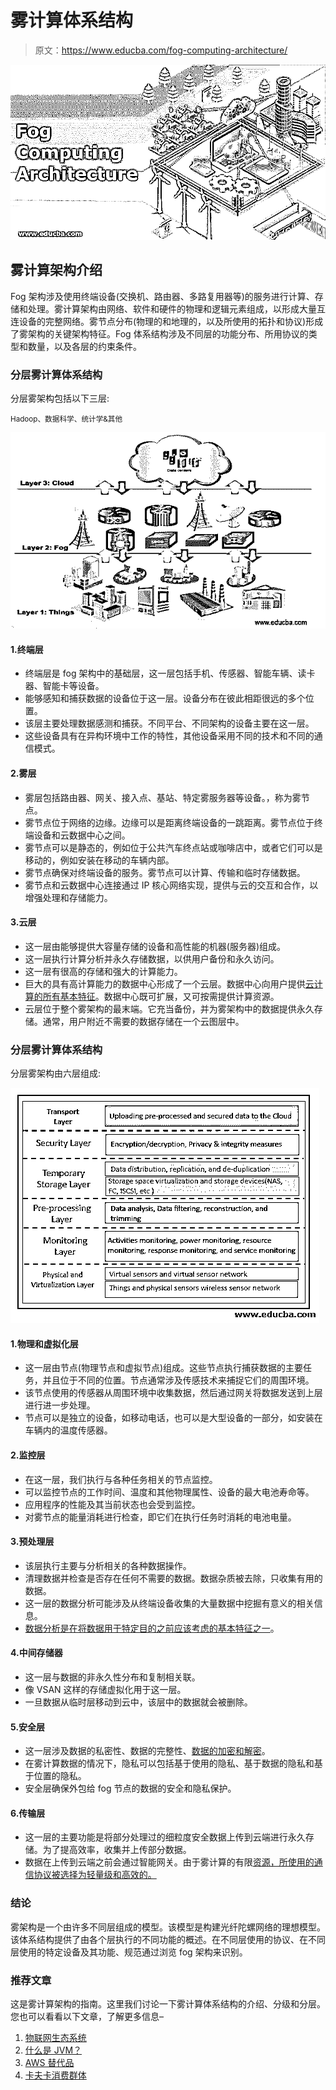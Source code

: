 # 雾计算体系结构

> 原文：<https://www.educba.com/fog-computing-architecture/>

![Fog Computing Architecture](img/a6ddc03b3a7b7bca5639f3a35d990305.png)



## 雾计算架构介绍

Fog 架构涉及使用终端设备(交换机、路由器、多路复用器等)的服务进行计算、存储和处理。雾计算架构由网络、软件和硬件的物理和逻辑元素组成，以形成大量互连设备的完整网络。雾节点分布(物理的和地理的，以及所使用的拓扑和协议)形成了雾架构的关键架构特征。Fog 体系结构涉及不同层的功能分布、所用协议的类型和数量，以及各层的约束条件。

### 分层雾计算体系结构

分层雾架构包括以下三层:

<small>Hadoop、数据科学、统计学&其他</small>

![Cloud Layer](img/e6856f711323d24e09b1170708ccb38f.png)



#### 1.终端层

*   终端层是 fog 架构中的基础层，这一层包括手机、传感器、智能车辆、读卡器、智能卡等设备。
*   能够感知和捕获数据的设备位于这一层。设备分布在彼此相距很远的多个位置。
*   该层主要处理数据感测和捕获。不同平台、不同架构的设备主要在这一层。
*   这些设备具有在异构环境中工作的特性，其他设备采用不同的技术和不同的通信模式。

#### 2.雾层

*   雾层包括路由器、网关、接入点、基站、特定雾服务器等设备。，称为雾节点。
*   雾节点位于网络的边缘。边缘可以是距离终端设备的一跳距离。雾节点位于终端设备和云数据中心之间。
*   雾节点可以是静态的，例如位于公共汽车终点站或咖啡店中，或者它们可以是移动的，例如安装在移动的车辆内部。
*   雾节点确保对终端设备的服务。雾节点可以计算、传输和临时存储数据。
*   雾节点和云数据中心连接通过 IP 核心网络实现，提供与云的交互和合作，以增强处理和存储能力。

#### 3.云层

*   这一层由能够提供大容量存储的设备和高性能的机器(服务器)组成。
*   这一层执行计算分析并永久存储数据，以供用户备份和永久访问。
*   这一层有很高的存储和强大的计算能力。
*   巨大的具有高计算能力的数据中心形成了一个云层。数据中心向用户提供[云计算的所有基本特征](https://www.educba.com/what-is-cloud-computing/)。数据中心既可扩展，又可按需提供计算资源。
*   云层位于整个雾架构的最末端。它充当备份，并为雾架构中的数据提供永久存储。通常，用户附近不需要的数据存储在一个云图层中。

### 分层雾计算体系结构

分层雾架构由六层组成:

![Security Layer](img/4c94a3a55f860fe66a9713e493d6132b.png)



#### 1.物理和虚拟化层

*   这一层由节点(物理节点和虚拟节点)组成。这些节点执行捕获数据的主要任务，并且位于不同的位置。节点通常涉及传感技术来捕捉它们的周围环境。
*   该节点使用的传感器从周围环境中收集数据，然后通过网关将数据发送到上层进行进一步处理。
*   节点可以是独立的设备，如移动电话，也可以是大型设备的一部分，如安装在车辆内的温度传感器。

#### 2.监控层

*   在这一层，我们执行与各种任务相关的节点监控。
*   可以监控节点的工作时间、温度和其他物理属性、设备的最大电池寿命等。
*   应用程序的性能及其当前状态也会受到监控。
*   对雾节点的能量消耗进行检查，即它们在执行任务时消耗的电池电量。

#### 3.预处理层

*   该层执行主要与分析相关的各种数据操作。
*   清理数据并检查是否存在任何不需要的数据。数据杂质被去除，只收集有用的数据。
*   这一层的数据分析可能涉及从终端设备收集的大量数据中挖掘有意义的相关信息。
*   [数据分析是在将数据用于特定目的之前应该考虑的基本特征之一](https://www.educba.com/what-is-data-analysis/)。

#### 4.中间存储器

*   这一层与数据的非永久性分布和复制相关联。
*   像 VSAN 这样的存储虚拟化用于这一层。
*   一旦数据从临时层移动到云中，该层中的数据就会被删除。

#### 5.安全层

*   这一层涉及数据的私密性、数据的完整性、[数据的加密和解密](https://www.educba.com/encryption-vs-decryption/)。
*   在雾计算数据的情况下，隐私可以包括基于使用的隐私、基于数据的隐私和基于位置的隐私。
*   安全层确保外包给 fog 节点的数据的安全和隐私保护。

#### 6.传输层

*   这一层的主要功能是将部分处理过的细粒度安全数据上传到云端进行永久存储。为了提高效率，收集并上传部分数据。
*   数据在上传到云端之前会通过智能网关。由于雾计算的有限[资源，所使用的通信协议被选择为轻量级和高效的。](https://www.educba.com/fog-computing/)

### 结论

雾架构是一个由许多不同层组成的模型。该模型是构建光纤陀螺网络的理想模型。该体系结构提供了由各个层执行的不同功能的概述。在不同层使用的协议、在不同层使用的特定设备及其功能、规范通过浏览 fog 架构来识别。

### 推荐文章

这是雾计算架构的指南。这里我们讨论一下雾计算体系结构的介绍、分级和分层。您也可以看看以下文章，了解更多信息–

1.  [物联网生态系统](https://www.educba.com/iot-ecosystem/)
2.  [什么是 JVM？](https://www.educba.com/what-is-jvm/)
3.  [AWS 替代品](https://www.educba.com/aws-alternatives/)
4.  [卡夫卡消费群体](https://www.educba.com/kafka-consumer-group/)





